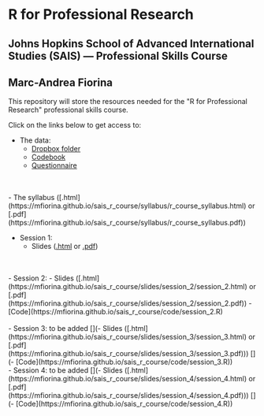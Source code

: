 # R for Professional Research

## Johns Hopkins School of Advanced International Studies (SAIS) — Professional Skills Course

## Marc-Andrea Fiorina

This repository will store the resources needed for the "R for Professional Research" professional skills course.

Click on the links below to get access to:

[//]: # (Reminder to myself on how to comment out things: just put [] in front and put within parentheses)

- The data:
    - [Dropbox folder](https://www.dropbox.com/scl/fo/6m5hzlrc82i04oi0qoam7/h?rlkey=ctf6b0stve3vgbck9ka7mj5ia&st=x9y9ce88&dl=0)
    - [Codebook](https://mfiorina.github.io/sais_r_course/documentation/World%20Values%20Survey/codebook.pdf)
    - [Questionnaire](https://mfiorina.github.io/sais_r_course/documentation/World%20Values%20Survey/questionnaire.pdf)
<br>
<br>
- The syllabus ([.html](https://mfiorina.github.io/sais_r_course/syllabus/r_course_syllabus.html) or [.pdf](https://mfiorina.github.io/sais_r_course/syllabus/r_course_syllabus.pdf))

- Session 1:
    - Slides ([.html](https://mfiorina.github.io/sais_r_course/slides/session_1/session_1.html) or [.pdf](https://mfiorina.github.io/sais_r_course/slides/session_1/session_1.pdf))
<br>
<br>
- Session 2:
    - Slides ([.html](https://mfiorina.github.io/sais_r_course/slides/session_2/session_2.html) or [.pdf](https://mfiorina.github.io/sais_r_course/slides/session_2/session_2.pdf))
    - [Code](https://mfiorina.github.io/sais_r_course/code/session_2.R)
<br>
<br>
- Session 3: to be added
    [](- Slides ([.html](https://mfiorina.github.io/sais_r_course/slides/session_3/session_3.html) or [.pdf](https://mfiorina.github.io/sais_r_course/slides/session_3/session_3.pdf)))
    [](- [Code](https://mfiorina.github.io/sais_r_course/code/session_3.R))
<br>
- Session 4: to be added
    [](- Slides ([.html](https://mfiorina.github.io/sais_r_course/slides/session_4/session_4.html) or [.pdf](https://mfiorina.github.io/sais_r_course/slides/session_4/session_4.pdf)))
    [](- [Code](https://mfiorina.github.io/sais_r_course/code/session_4.R))
